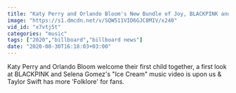 ```yaml
---
title: "Katy Perry and Orlando Bloom's New Bundle of Joy, BLACKPINK and Selena Gomez's Collab 'Ice Cream' & More Billboard News"
image: "https://s1.dmcdn.net/v/SQW511VID6GJC8MIV/x240"
vid_id: "x7vtj5t"
categories: "music"
tags: ["2020","billboard","billboard news"]
date: "2020-08-30T16:18:03+03:00"
---
```

Katy Perry and Orlando Bloom welcome their first child together, a first look at BLACKPINK and Selena Gomez's &quot;Ice Cream&quot; music video is upon us &amp; Taylor Swift has more 'Folklore' for fans.
